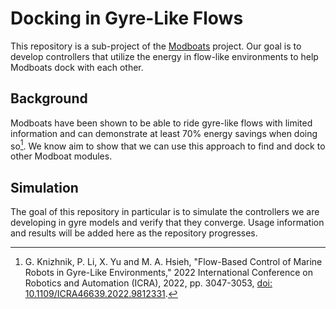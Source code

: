 # Docking in Gyre-Like Flows

This repository is a sub-project of the [Modboats](https://www.modlabupenn.org/modboats/) project. Our goal is to develop controllers that utilize the energy in flow-like environments to help Modboats dock with each other.
## Background

Modboats have been shown to be able to ride gyre-like flows with limited information and can demonstrate at least 70% energy savings when doing so[^1]. We know aim to show that we can use this approach to find and dock to other Modboat modules.

[^1]: G. Knizhnik, P. Li, X. Yu and M. A. Hsieh, "Flow-Based Control of Marine Robots in Gyre-Like Environments," 2022 International Conference on Robotics and Automation (ICRA), 2022, pp. 3047-3053, [doi: 10.1109/ICRA46639.2022.9812331](https://ieeexplore.ieee.org/document/9812331).

## Simulation

The goal of this repository in particular is to simulate the controllers we are developing in gyre models and verify that they converge. Usage information and results will be added here as the repository progresses.

